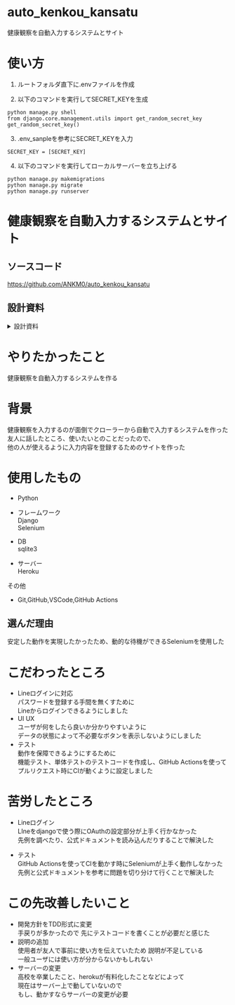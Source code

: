 # auto_kenkou_kansatu
健康観察を自動入力するシステムとサイト


# 使い方
1. ルートフォルダ直下に.envファイルを作成 <br>

1. 以下のコマンドを実行してSECRET_KEYを生成 <br>
```
python manage.py shell
from django.core.management.utils import get_random_secret_key
get_random_secret_key()
```

3. .env_sanpleを参考にSECRET_KEYを入力 <br>
```
SECRET_KEY = [SECRET_KEY]
```
4. 以下のコマンドを実行してローカルサーバーを立ち上げる
```
python manage.py makemigrations
python manage.py migrate
python manage.py runserver
```

# 健康観察を自動入力するシステムとサイト
## ソースコード
https://github.com/ANKM0/auto_kenkou_kansatu
## 設計資料

<details>
<summary>設計資料</summary>

## <全体>
![portfolio_ax2](https://user-images.githubusercontent.com/76755363/186117514-acec9b22-ccd5-4bcc-b9f7-d03ccf7beaa1.png)
## <サイト>
![portfolio_ax3](https://user-images.githubusercontent.com/76755363/186117565-3a2016e5-808f-40c6-b781-430f496d21fd.png)
</details>



# やりたかったこと
健康観察を自動入力するシステムを作る

# 背景
健康観察を入力するのが面倒でクローラーから自動で入力するシステムを作った<br>
友人に話したところ、使いたいとのことだったので、<br>
他の人が使えるように入力内容を登録するためのサイトを作った

# 使用したもの
- Python
- フレームワーク<br>
Django<br>
Selenium

- DB<br>
sqlite3<br>

- サーバー<br>
Heroku<br>

その他<br>
- Git,GitHub,VSCode,GitHub Actions
## 選んだ理由
安定した動作を実現したかったため、動的な待機ができるSeleniumを使用した<br>


# こだわったところ
- Lineログインに対応<br>
パスワードを登録する手間を無くすために<br>
Lineからログインできるようにしました
- UI UX <br>
ユーザが何をしたら良いか分かりやすいように<br>
データの状態によって不必要なボタンを表示しないようにしました
- テスト <br>
動作を保障できるようにするために <br>
機能テスト、単体テストのテストコードを作成し、GitHub Actionsを使って
プルリクエスト時にCIが動くように設定しました



# 苦労したところ
- Lineログイン<br>
LIneをdjangoで使う際にOAuthの設定部分が上手く行かなかった　<br>
先例を調べたり、公式ドキュメントを読み込んだりすることで解決した

- テスト<br>
GitHub Actionsを使ってCIを動かす時にSeleniumが上手く動作しなかった <br>
先例と公式ドキュメントを参考に問題を切り分けて行くことで解決した



# この先改善したいこと
- 開発方針をTDD形式に変更<br>
手戻りが多かったので
先にテストコードを書くことが必要だと感じた
- 説明の追加<br>
使用者が友人で事前に使い方を伝えていたため
説明が不足している<br>
一般ユーザには使い方が分からないかもしれない
- サーバーの変更<br>
高校を卒業したこと、herokuが有料化したことなどによって<br>
現在はサーバー上で動していないので<br>
もし、動かすならサーバーの変更が必要
